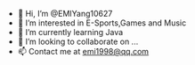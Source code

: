 - 👋 Hi, I’m @EMIYang10627
- 👀 I’m interested in E-Sports,Games and Music
- 🌱 I’m currently learning Java
- 💞️ I’m looking to collaborate on ...
- 📫 Contact me at emi1998@qq.com

<!---
EMIYang10627/EMIYang10627 is a ✨ special ✨ repository because its `README.md` (this file) appears on your GitHub profile.
You can click the Preview link to take a look at your changes.
--->
